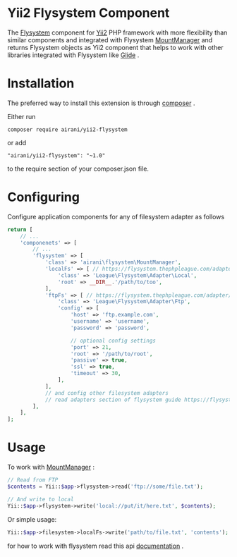 # Yii2 Flysystem Component

The [Flysystem](https://flysystem.thephpleague.com) component for [Yii2](http://www.yiiframework.com/) PHP framework with more flexibility than similar components and integrated with Flysystem [MountManager](https://flysystem.thephpleague.com/mount-manager) and returns Flysystem objects as Yii2 component that helps to work with other libraries integrated with Flysystem like [Glide](http://glide.thephpleague.com) .

# Installation
The preferred way to install this extension is through [composer](http://getcomposer.org/download/) .

Either run

```
composer require airani/yii2-flysystem
```

or add

```
"airani/yii2-flysystem": "~1.0"
```

to the require section of your composer.json file.

# Configuring

Configure application components for any of filesystem adapter as follows

```php
return [
    // ...
    'componenets' => [
        // ...
        'flysystem' => [
            'class' => 'airani\flysystem\MountManager',
            'localFs' => [ // https://flysystem.thephpleague.com/adapter/local/
                'class' => 'League\Flysystem\Adapter\Local',
                'root' => __DIR__.'/path/to/too',
            ],
            'ftpFs' => [ // https://flysystem.thephpleague.com/adapter/ftp/
                'class' => 'League\Flysystem\Adapter\Ftp',
                'config' => [
                    'host' => 'ftp.example.com',
                    'username' => 'username',
                    'password' => 'password',

                    // optional config settings
                    'port' => 21,
                    'root' => '/path/to/root',
                    'passive' => true,
                    'ssl' => true,
                    'timeout' => 30,
                ],
            ],
            // and config other filesystem adapters
            // read adapters section of flysystem guide https://flysystem.thephpleague.com
        ],
    ],
];
```

# Usage

To work with [MountManager](https://flysystem.thephpleague.com/mount-manager/) :
```php
// Read from FTP
$contents = Yii::$app->flysystem->read('ftp://some/file.txt');

// And write to local
Yii::$app->flysystem->write('local://put/it/here.txt', $contents);
```

Or simple usage:

```php
Yii::$app->filesystem->localFs->write('path/to/file.txt', 'contents');
```

for how to work with flysystem read this api [documentation](https://flysystem.thephpleague.com/api/) .
